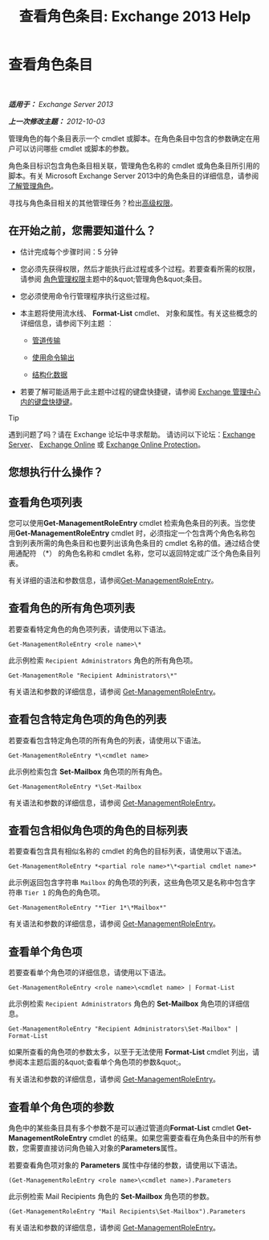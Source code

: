 ﻿---
title: '查看角色条目: Exchange 2013 Help'
TOCTitle: 查看角色条目
ms:assetid: d9bb0d14-db59-456c-8f50-a8d7f7323df9
ms:mtpsurl: https://technet.microsoft.com/zh-cn/library/Dd351179(v=EXCHG.150)
ms:contentKeyID: 50491659
ms.date: 05/21/2018
mtps_version: v=EXCHG.150
ms.translationtype: MT
---

# 查看角色条目

 

_**适用于：** Exchange Server 2013_

_**上一次修改主题：** 2012-10-03_

管理角色的每个条目表示一个 cmdlet 或脚本。在角色条目中包含的参数确定在用户可以访问哪些 cmdlet 或脚本的参数。

角色条目标识包含角色条目相关联，管理角色名称的 cmdlet 或角色条目所引用的脚本。有关 Microsoft Exchange Server 2013中的角色条目的详细信息，请参阅[了解管理角色](understanding-management-roles-exchange-2013-help.md)。

寻找与角色条目相关的其他管理任务？检出[高级权限](advanced-permissions-exchange-2013-help.md)。

## 在开始之前，您需要知道什么？

  - 估计完成每个步骤时间：5 分钟

  - 您必须先获得权限，然后才能执行此过程或多个过程。若要查看所需的权限，请参阅 [角色管理权限](role-management-permissions-exchange-2013-help.md)主题中的\&quot;管理角色\&quot;条目。

  - 您必须使用命令行管理程序执行这些过程。

  - 本主题将使用流水线、 **Format-List** cmdlet、 对象和属性。有关这些概念的详细信息，请参阅下列主题 ︰
    
      - [管道传输](https://technet.microsoft.com/zh-cn/library/aa998260\(v=exchg.150\))
    
      - [使用命令输出](working-with-command-output-exchange-2013-help.md)
    
      - [结构化数据](https://technet.microsoft.com/zh-cn/library/aa996386\(v=exchg.150\))

  - 若要了解可能适用于此主题中过程的键盘快捷键，请参阅 [Exchange 管理中心内的键盘快捷键](keyboard-shortcuts-in-the-exchange-admin-center-exchange-online-protection-help.md)。

> [!TIP]  
> 遇到问题了吗？请在 Exchange 论坛中寻求帮助。 请访问以下论坛：<a href="https://go.microsoft.com/fwlink/p/?linkid=60612">Exchange Server</a>、 <a href="https://go.microsoft.com/fwlink/p/?linkid=267542">Exchange Online</a> 或 <a href="https://go.microsoft.com/fwlink/p/?linkid=285351">Exchange Online Protection</a>。


## 您想执行什么操作？

## 查看角色项列表

您可以使用**Get-ManagementRoleEntry** cmdlet 检索角色条目的列表。当您使用**Get-ManagementRoleEntry** cmdlet 时，必须指定一个包含两个角色名称包含到列表所需的角色条目和也要列出该角色条目的 cmdlet 名称的值。通过结合使用通配符 （\*） 的角色名称和 cmdlet 名称，您可以返回特定或广泛个角色条目列表。

有关详细的语法和参数信息，请参阅[Get-ManagementRoleEntry](https://technet.microsoft.com/zh-cn/library/dd335210\(v=exchg.150\))。

## 查看角色的所有角色项列表

若要查看特定角色的角色项列表，请使用以下语法。

    Get-ManagementRoleEntry <role name>\*

此示例检索 `Recipient Administrators` 角色的所有角色项。

    Get-ManagementRole "Recipient Administrators\*"

有关语法和参数的详细信息，请参阅 [Get-ManagementRoleEntry](https://technet.microsoft.com/zh-cn/library/dd335210\(v=exchg.150\))。

## 查看包含特定角色项的角色的列表

若要查看包含特定角色项的所有角色的列表，请使用以下语法。

    Get-ManagementRoleEntry *\<cmdlet name>

此示例检索包含 **Set-Mailbox** 角色项的所有角色。

    Get-ManagementRoleEntry *\Set-Mailbox

有关语法和参数的详细信息，请参阅 [Get-ManagementRoleEntry](https://technet.microsoft.com/zh-cn/library/dd335210\(v=exchg.150\))。

## 查看包含相似角色项的角色的目标列表

若要查看包含具有相似名称的 cmdlet 的角色的目标列表，请使用以下语法。

    Get-ManagementRoleEntry *<partial role name>*\*<partial cmdlet name>*

此示例返回包含字符串 `Mailbox` 的角色项的列表，这些角色项又是名称中包含字符串 `Tier 1` 的角色的角色项。

    Get-ManagementRoleEntry "*Tier 1*\*Mailbox*"

有关语法和参数的详细信息，请参阅 [Get-ManagementRoleEntry](https://technet.microsoft.com/zh-cn/library/dd335210\(v=exchg.150\))。

## 查看单个角色项

若要查看单个角色项的详细信息，请使用以下语法。

    Get-ManagementRoleEntry <role name>\<cmdlet name> | Format-List

此示例检索 `Recipient Administrators` 角色的 **Set-Mailbox** 角色项的详细信息。

    Get-ManagementRoleEntry "Recipient Administrators\Set-Mailbox" | Format-List

如果所查看的角色项的参数太多，以至于无法使用 **Format-List** cmdlet 列出，请参阅本主题后面的\&quot;查看单个角色项的参数\&quot;。

有关语法和参数的详细信息，请参阅 [Get-ManagementRoleEntry](https://technet.microsoft.com/zh-cn/library/dd335210\(v=exchg.150\))。

## 查看单个角色项的参数

角色中的某些条目具有多个参数不是可以通过管道向**Format-List** cmdlet **Get-ManagementRoleEntry** cmdlet 的结果。如果您需要查看在角色条目中的所有参数，您需要直接访问角色输入对象的**Parameters**属性。

若要查看角色项对象的 **Parameters** 属性中存储的参数，请使用以下语法。

    (Get-ManagementRoleEntry <role name>\<cmdlet name>).Parameters

此示例检索 Mail Recipients 角色的 **Set-Mailbox** 角色项的参数。

    (Get-ManagementRoleEntry "Mail Recipients\Set-Mailbox").Parameters

有关语法和参数的详细信息，请参阅 [Get-ManagementRoleEntry](https://technet.microsoft.com/zh-cn/library/dd335210\(v=exchg.150\))。

